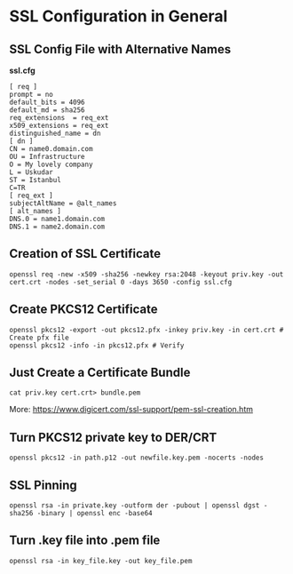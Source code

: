 # SSL Configuration in General
## SSL Config File with Alternative Names


**ssl.cfg**
```
[ req ]
prompt = no
default_bits = 4096
default_md = sha256
req_extensions  = req_ext
x509_extensions = req_ext
distinguished_name = dn
[ dn ]
CN = name0.domain.com
OU = Infrastructure
O = My lovely company
L = Uskudar
ST = Istanbul
C=TR
[ req_ext ]
subjectAltName = @alt_names
[ alt_names ]
DNS.0 = name1.domain.com
DNS.1 = name2.domain.com
```


## Creation of SSL Certificate

```openssl req -new -x509 -sha256 -newkey rsa:2048 -keyout priv.key -out cert.crt -nodes -set_serial 0 -days 3650 -config ssl.cfg```


## Create PKCS12 Certificate

```
openssl pkcs12 -export -out pkcs12.pfx -inkey priv.key -in cert.crt # Create pfx file
openssl pkcs12 -info -in pkcs12.pfx # Verify
```


## Just Create a Certificate Bundle
`cat priv.key cert.crt> bundle.pem`

More: <https://www.digicert.com/ssl-support/pem-ssl-creation.htm>


## Turn PKCS12 private key to DER/CRT
`openssl pkcs12 -in path.p12 -out newfile.key.pem -nocerts -nodes`


## SSL Pinning
`openssl rsa -in private.key -outform der -pubout | openssl dgst -sha256 -binary | openssl enc -base64`

## Turn .key file into .pem file 
`openssl rsa -in key_file.key -out key_file.pem`